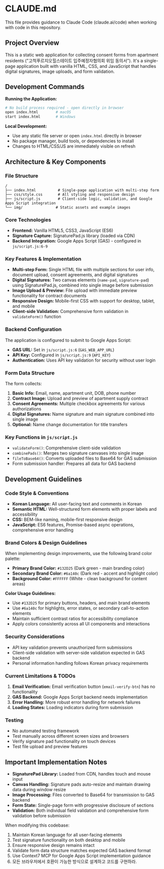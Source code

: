 # CLAUDE.md

This file provides guidance to Claude Code (claude.ai/code) when working with code in this repository.

## Project Overview

This is a static web application for collecting consent forms from apartment residents ("고척푸르지오힐스테이트 입주예정자협의회 위임 동의서"). It's a single-page application built with vanilla HTML, CSS, and JavaScript that handles digital signatures, image uploads, and form validation.

## Development Commands

**Running the Application:**
```bash
# No build process required - open directly in browser
open index.html        # macOS
start index.html       # Windows
```

**Local Development:**
- Use any static file server or open `index.html` directly in browser
- No package manager, build tools, or dependencies to install
- Changes to HTML/CSS/JS are immediately visible on refresh

## Architecture & Key Components

### File Structure
```
/
├── index.html          # Single-page application with multi-step form
├── css/style.css       # All styling and responsive design
├── js/script.js        # Client-side logic, validation, and Google Apps Script integration
└── img/               # Static assets and example images
```

### Core Technologies
- **Frontend:** Vanilla HTML5, CSS3, JavaScript (ES6)
- **Signature Capture:** SignaturePad.js library (loaded via CDN)
- **Backend Integration:** Google Apps Script (GAS) - configured in `js/script.js:6-9`

### Key Features & Implementation
- **Multi-step Form:** Single HTML file with multiple sections for user info, document upload, consent agreements, and digital signatures
- **Digital Signatures:** Two canvas elements (`name-pad`, `signature-pad`) using SignaturePad.js, combined into single image before submission
- **Image Upload & Preview:** File upload with immediate preview functionality for contract documents
- **Responsive Design:** Mobile-first CSS with support for desktop, tablet, and mobile
- **Client-side Validation:** Comprehensive form validation in `validateForm()` function

### Backend Configuration
The application is configured to submit to Google Apps Script:
- **GAS URL:** Set in `js/script.js:6` (`GAS_WEB_APP_URL`)
- **API Key:** Configured in `js/script.js:9` (`API_KEY`)
- **Authentication:** Uses API key validation for security without user login

### Form Data Structure
The form collects:
1. **Basic Info:** Email, name, apartment unit, DOB, phone number
2. **Contract Image:** Upload and preview of apartment supply contract
3. **Consent Agreements:** Multiple checkbox agreements for various authorizations
4. **Digital Signatures:** Name signature and main signature combined into single image
5. **Optional:** Name change documentation for title transfers

### Key Functions in `js/script.js`
- `validateForm()`: Comprehensive client-side validation
- `combinePads()`: Merges two signature canvases into single image
- `fileToBase64()`: Converts uploaded files to Base64 for GAS submission
- Form submission handler: Prepares all data for GAS backend

## Development Guidelines

### Code Style & Conventions
- **Korean Language:** All user-facing text and comments in Korean
- **Semantic HTML:** Well-structured form elements with proper labels and accessibility
- **CSS:** BEM-like naming, mobile-first responsive design
- **JavaScript:** ES6 features, Promise-based async operations, comprehensive error handling

### Brand Colors & Design Guidelines
When implementing design improvements, use the following brand color palette:
- **Primary Brand Color:** `#132D25` (Dark green - main branding color)
- **Secondary Brand Color:** `#6a140c` (Dark red - accent and highlight color)
- **Background Color:** `#FFFFFF` (White - clean background for content areas)

**Color Usage Guidelines:**
- Use `#132D25` for primary buttons, headers, and main brand elements
- Use `#6a140c` for highlights, error states, or secondary call-to-action elements
- Maintain sufficient contrast ratios for accessibility compliance
- Apply colors consistently across all UI components and interactions

### Security Considerations
- API key validation prevents unauthorized form submissions
- Client-side validation with server-side validation expected in GAS backend
- Personal information handling follows Korean privacy requirements

### Current Limitations & TODOs
1. **Email Verification:** Email verification button (`email-verify-btn`) has no functionality
2. **GAS Backend:** Google Apps Script backend needs implementation
3. **Error Handling:** More robust error handling for network failures
4. **Loading States:** Loading indicators during form submission

### Testing
- No automated testing framework
- Test manually across different screen sizes and browsers
- Verify signature pad functionality on touch devices
- Test file upload and preview features

## Important Implementation Notes

- **SignaturePad Library:** Loaded from CDN, handles touch and mouse input
- **Canvas Handling:** Signature pads auto-resize and maintain drawing data during window resize
- **Image Processing:** Files converted to Base64 for transmission to GAS backend
- **Form State:** Single-page form with progressive disclosure of sections
- **Validation:** Both individual field validation and comprehensive form validation before submission

When modifying this codebase:
1. Maintain Korean language for all user-facing elements
2. Test signature functionality on both desktop and mobile
3. Ensure responsive design remains intact
4. Validate form data structure matches expected GAS backend format
5. Use Context7 MCP for Google Apps Script implementation guidance
6. 모든 브라우저에서 호환이 가능한 방식으로 설계하고 코드를 구현하라.